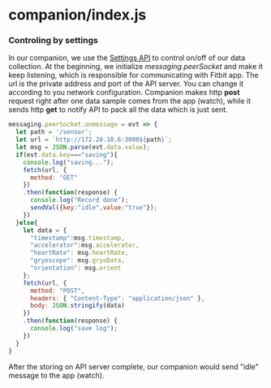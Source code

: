 # companion/index.js

### Controling by settings
In our companion, we use the [Settings API](https://dev.fitbit.com/build/reference/companion-api/settings/) to control on/off of our data collection.
At the beginning, we initialize *messaging.peerSocket* and make it keep listening, which is responsible for communicating with Fitbit app. 
The url is the private address and port of the API server. You can change it according to you network configuration.
Companion makes http **post** request right after one data sample comes from the app (watch), while it sends http **get** to notify API to pack all the data which is just sent.

```javascript
messaging.peerSocket.onmessage = evt => {
  let path = '/sensor';
  let url = `http://172.20.10.6:3000${path}`;
  let msg = JSON.parse(evt.data.value);
  if(evt.data.key==="saving"){
    console.log("saving...");
    fetch(url, {
      method: "GET"
    })
    .then(function(response) {
      console.log("Record done");
      sendVal({key:"idle",value:"true"});
    })
  }else{
    let data = {
      "timestamp":msg.timestamp,
      "accelerator":msg.accelerator,
      "heartRate": msg.heartRate,
      "gryoscope": msg.gryoData,
      "orientation": msg.orient
    };
    fetch(url, {
      method: "POST",
      headers: { "Content-Type": "application/json" },
      body: JSON.stringify(data)
    })
    .then(function(response) {
      console.log("save log");
    })
  }
}
```

After the storing on API server complete, our companion would send "idle" message to the app (watch).

